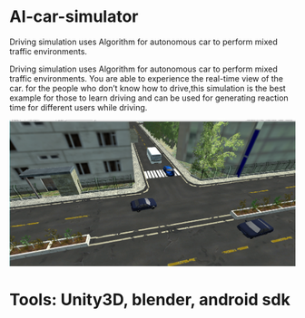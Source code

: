 # AI-car-simulator
Driving simulation uses Algorithm for autonomous car to perform mixed traffic environments.

Driving simulation uses Algorithm for autonomous car to perform mixed traffic environments. You are able to experience the real-time view of the car. for the people who don’t know how to drive,this simulation is the best example for those to learn driving and can be used for generating reaction time for different users while driving.   

![Screenshot](AI.png)

# Tools: Unity3D, blender, android sdk 
